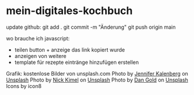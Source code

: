 # mein-digitales-kochbuch
update github:
git add .
git commit -m "Änderung"
git push origin main

wo brauche ich javascript:
- teilen button + anzeige das link kopiert wurde
- anzeigen von weitere
- template für rezepte eintränge hinzufügen erstellen

Grafik:
kostenlose Bilder von unsplash.com
Photo by <a href="https://unsplash.com/@jkalen71?utm_content=creditCopyText&utm_medium=referral&utm_source=unsplash">Jennifer Kalenberg</a> on <a href="https://unsplash.com/photos/a-piece-of-cheesecake-on-a-plate-with-a-fork-5EP94mB6Skk?utm_content=creditCopyText&utm_medium=referral&utm_source=unsplash">Unsplash</a>
Photo by <a href="https://unsplash.com/@nickkimel?utm_content=creditCopyText&utm_medium=referral&utm_source=unsplash">Nick Kimel</a> on <a href="https://unsplash.com/photos/egg-and-vegetable-salad-on-white-ceramic-plate-uTT5PK3mXc4?utm_content=creditCopyText&utm_medium=referral&utm_source=unsplash">Unsplash</a>
Photo by <a href="https://unsplash.com/@danielcgold?utm_content=creditCopyText&utm_medium=referral&utm_source=unsplash">Dan Gold</a> on <a href="https://unsplash.com/photos/macro-shot-of-vegetable-lot-4_jhDO54BYg?utm_content=creditCopyText&utm_medium=referral&utm_source=unsplash">Unsplash</a>
Icons by icon8

